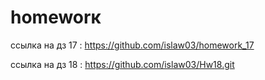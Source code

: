 # homeworк

ссылка на дз 17 : https://github.com/islaw03/homework_17

ccылка на дз 18 : https://github.com/islaw03/Hw18.git

